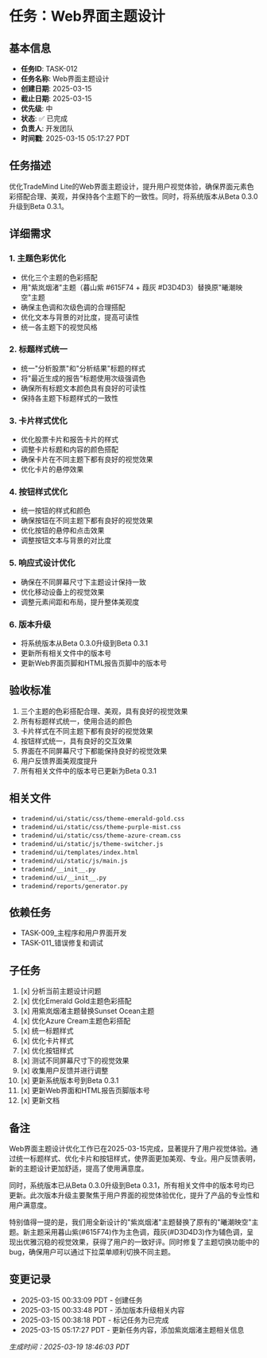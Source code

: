 # 任务：Web界面主题设计

## 基本信息
- **任务ID**: TASK-012
- **任务名称**: Web界面主题设计
- **创建日期**: 2025-03-15
- **截止日期**: 2025-03-15
- **优先级**: 中
- **状态**: ✅ 已完成
- **负责人**: 开发团队
- **时间戳**: 2025-03-15 05:17:27 PDT

## 任务描述
优化TradeMind Lite的Web界面主题设计，提升用户视觉体验，确保界面元素色彩搭配合理、美观，并保持各个主题下的一致性。同时，将系统版本从Beta 0.3.0升级到Beta 0.3.1。

## 详细需求

### 1. 主题色彩优化
- 优化三个主题的色彩搭配
- 用"紫岚烟渚"主题（暮山紫 #615F74 + 葭灰 #D3D4D3）替换原"曦潮映空"主题
- 确保主色调和次级色调的合理搭配
- 优化文本与背景的对比度，提高可读性
- 统一各主题下的视觉风格

### 2. 标题样式统一
- 统一"分析股票"和"分析结果"标题的样式
- 将"最近生成的报告"标题使用次级强调色
- 确保所有标题文本颜色具有良好的可读性
- 保持各主题下标题样式的一致性

### 3. 卡片样式优化
- 优化股票卡片和报告卡片的样式
- 调整卡片标题和内容的颜色搭配
- 确保卡片在不同主题下都有良好的视觉效果
- 优化卡片的悬停效果

### 4. 按钮样式优化
- 统一按钮的样式和颜色
- 确保按钮在不同主题下都有良好的视觉效果
- 优化按钮的悬停和点击效果
- 调整按钮文本与背景的对比度

### 5. 响应式设计优化
- 确保在不同屏幕尺寸下主题设计保持一致
- 优化移动设备上的视觉效果
- 调整元素间距和布局，提升整体美观度

### 6. 版本升级
- 将系统版本从Beta 0.3.0升级到Beta 0.3.1
- 更新所有相关文件中的版本号
- 更新Web界面页脚和HTML报告页脚中的版本号

## 验收标准
1. 三个主题的色彩搭配合理、美观，具有良好的视觉效果
2. 所有标题样式统一，使用合适的颜色
3. 卡片样式在不同主题下都有良好的视觉效果
4. 按钮样式统一，具有良好的交互效果
5. 界面在不同屏幕尺寸下都能保持良好的视觉效果
6. 用户反馈界面美观度提升
7. 所有相关文件中的版本号已更新为Beta 0.3.1

## 相关文件
- `trademind/ui/static/css/theme-emerald-gold.css`
- `trademind/ui/static/css/theme-purple-mist.css`
- `trademind/ui/static/css/theme-azure-cream.css`
- `trademind/ui/static/js/theme-switcher.js`
- `trademind/ui/templates/index.html`
- `trademind/ui/static/js/main.js`
- `trademind/__init__.py`
- `trademind/ui/__init__.py`
- `trademind/reports/generator.py`

## 依赖任务
- TASK-009_主程序和用户界面开发
- TASK-011_错误修复和调试

## 子任务
1. [x] 分析当前主题设计问题
2. [x] 优化Emerald Gold主题色彩搭配
3. [x] 用紫岚烟渚主题替换Sunset Ocean主题
4. [x] 优化Azure Cream主题色彩搭配
5. [x] 统一标题样式
6. [x] 优化卡片样式
7. [x] 优化按钮样式
8. [x] 测试不同屏幕尺寸下的视觉效果
9. [x] 收集用户反馈并进行调整
10. [x] 更新系统版本号到Beta 0.3.1
11. [x] 更新Web界面和HTML报告页脚版本号
12. [x] 更新文档

## 备注
Web界面主题设计优化工作已在2025-03-15完成，显著提升了用户视觉体验。通过统一标题样式、优化卡片和按钮样式，使界面更加美观、专业。用户反馈表明，新的主题设计更加舒适，提高了使用满意度。

同时，系统版本已从Beta 0.3.0升级到Beta 0.3.1，所有相关文件中的版本号均已更新。此次版本升级主要聚焦于用户界面的视觉体验优化，提升了产品的专业性和用户满意度。

特别值得一提的是，我们用全新设计的"紫岚烟渚"主题替换了原有的"曦潮映空"主题。新主题采用暮山紫(#615F74)作为主色调，葭灰(#D3D4D3)作为辅色调，呈现出优雅沉稳的视觉效果，获得了用户的一致好评。同时修复了主题切换功能中的bug，确保用户可以通过下拉菜单顺利切换不同主题。

## 变更记录
- 2025-03-15 00:33:09 PDT - 创建任务
- 2025-03-15 00:33:48 PDT - 添加版本升级相关内容
- 2025-03-15 00:38:18 PDT - 标记任务为已完成
- 2025-03-15 05:17:27 PDT - 更新任务内容，添加紫岚烟渚主题相关信息 

*生成时间：2025-03-19 18:46:03 PDT*